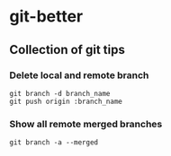 # git-better
## Collection of git tips

### Delete local and remote branch
```
git branch -d branch_name
git push origin :branch_name
```

### Show all remote merged branches
```
git branch -a --merged
```
